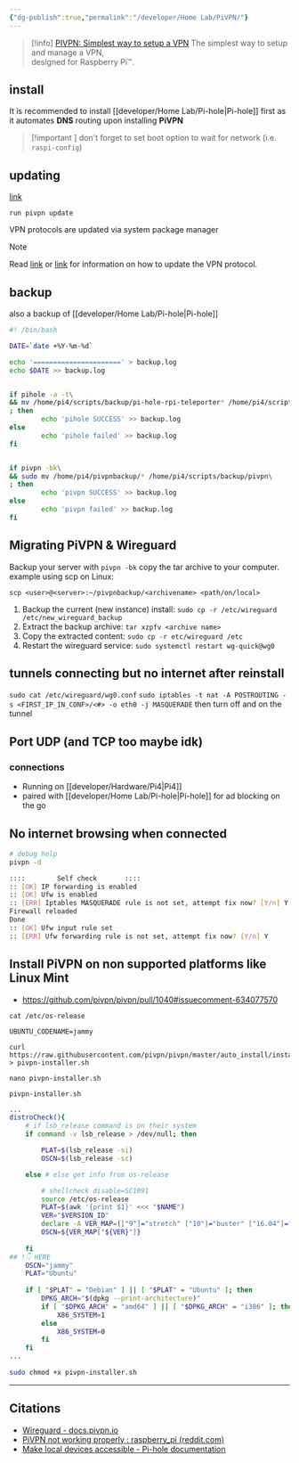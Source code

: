 ```yaml
---
{"dg-publish":true,"permalink":"/developer/Home Lab/PiVPN/"}
---
```


>[!info] [PIVPN: Simplest way to setup a VPN](https://pivpn.io/)
>The simplest way to setup and manage a VPN,  
designed for Raspberry Pi™.
>

## install
It is recommended to install [[developer/Home Lab/Pi-hole\|Pi-hole]] first as it automates **DNS** routing upon installing **PiVPN**

>[!important ]
>don't forget to set boot option to wait for network (i.e. `raspi-config`)

## updating
[link](https://docs.pivpn.io/install/#update)

```shell
run pivpn update
```

VPN protocols are updated via system package manager

> [!Note] 
> Read [link](https://docs.pivpn.io/openvpn/#updating-openvpn) or [link](https://docs.pivpn.io/wireguard/#updating-wireguard) for information on how to update the VPN protocol.

## backup
also a backup of [[developer/Home Lab/Pi-hole\|Pi-hole]]

```bash
#! /bin/bash

DATE=`date +%Y-%m-%d`

echo '======================' > backup.log
echo $DATE >> backup.log


if pihole -a -t\
&& mv /home/pi4/scripts/backup/pi-hole-rpi-teleporter* /home/pi4/scripts/backup/pihole\
; then
        echo 'pihole SUCCESS' >> backup.log
else
        echo 'pihole failed' >> backup.log
fi


if pivpn -bk\
&& sudo mv /home/pi4/pivpnbackup/* /home/pi4/scripts/backup/pivpn\
; then
        echo 'pivpn SUCCESS' >> backup.log
else
        echo 'pivpn failed' >> backup.log
fi
```

## Migrating PiVPN & Wireguard

Backup your server with `pivpn -bk` copy the tar archive to your computer. example using scp on Linux:

`scp <user>@<server>:~/pivpnbackup/<archivename> <path/on/local>`

1.  Backup the current (new instance) install: `sudo cp -r /etc/wireguard /etc/new_wireguard_backup`
2.  Extract the backup archive: `tar xzpfv <archive name>`
3.  Copy the extracted content: `sudo cp -r etc/wireguard /etc`
4.  Restart the wireguard service: `sudo systemctl restart wg-quick@wg0`

## tunnels connecting but no internet after reinstall
`sudo cat /etc/wireguard/wg0.conf`
`sudo iptables -t nat -A POSTROUTING -s <FIRST_IP_IN_CONF>/<#> -o eth0 -j MASQUERADE`
then turn off and on the tunnel

## Port UDP (and TCP too maybe idk)

### connections 
- Running on [[developer/Hardware/Pi4\|Pi4]]
- paired with [[developer/Home Lab/Pi-hole\|Pi-hole]] for ad blocking on the go

## No internet browsing when connected
```bash
# debug help
pivpn -d 
```

```bash
::::		Self check		 ::::
:: [OK] IP forwarding is enabled
:: [OK] Ufw is enabled
:: [ERR] Iptables MASQUERADE rule is not set, attempt fix now? [Y/n] Y
Firewall reloaded
Done
:: [OK] Ufw input rule set
:: [ERR] Ufw forwarding rule is not set, attempt fix now? [Y/n] Y
```

## Install PiVPN on non supported platforms like Linux Mint
- https://github.com/pivpn/pivpn/pull/1040#issuecomment-634077570
```shell
cat /etc/os-release 

UBUNTU_CODENAME=jammy
```

```
curl https://raw.githubusercontent.com/pivpn/pivpn/master/auto_install/install.sh > pivpn-installer.sh

nano pivpn-installer.sh
```

`pivpn-installer.sh`
```sh
...
distroCheck(){
	# if lsb_release command is on their system
	if command -v lsb_release > /dev/null; then

		PLAT=$(lsb_release -si)
		OSCN=$(lsb_release -sc)

	else # else get info from os-release

		# shellcheck disable=SC1091
		source /etc/os-release
		PLAT=$(awk '{print $1}' <<< "$NAME")
		VER="$VERSION_ID"
		declare -A VER_MAP=(["9"]="stretch" ["10"]="buster" ["16.04"]="xenial" ["18.04"]="bionic")
		OSCN=${VER_MAP["${VER}"]}
		
	fi
## !👇 HERE
	OSCN="jammy"
	PLAT="Ubuntu"
	
	if [ "$PLAT" = "Debian" ] || [ "$PLAT" = "Ubuntu" ]; then
		DPKG_ARCH="$(dpkg --print-architecture)"
		if [ "$DPKG_ARCH" = "amd64" ] || [ "$DPKG_ARCH" = "i386" ]; then
			X86_SYSTEM=1
		else
			X86_SYSTEM=0
		fi
	fi
...
```

```sh
sudo chmod +x pivpn-installer.sh
```

---
## Citations 
- [Wireguard - docs.pivpn.io](https://docs.pivpn.io/wireguard/)
- [PiVPN not working properly : raspberry_pi (reddit.com)](https://www.reddit.com/r/raspberry_pi/comments/9i6rmm/pivpn_not_working_properly/)
- [Make local devices accessible - Pi-hole documentation](https://docs.pi-hole.net/guides/vpn/wireguard/internal/)